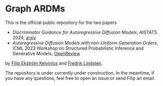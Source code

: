 # Graph ARDMs
This is the official public repository for the two papers

* *Discriminator Guidance for Autoregressive Diffusion Models*, AISTATS 2024, [arxiv](https://arxiv.org/abs/2310.15817)
* *Autoregressive Diffusion Models with non-Uniform Generation Orders*, ICML 2023 Workshop on Structured Probabilistic Inference and Generative Models, [OpenReview](https://openreview.net/forum?id=VtSmxXWcWV)

by [Filip Ekström Kelvinius](https://scholar.google.com/citations?user=cwuqQtYAAAAJ&hl=en) and [Fredrik Lindsten](https://lindsten.netlify.app/).

The repository is under currently under construction. In the meantime, if you have any questions, feel free to open an issue or send Filip an email. 

